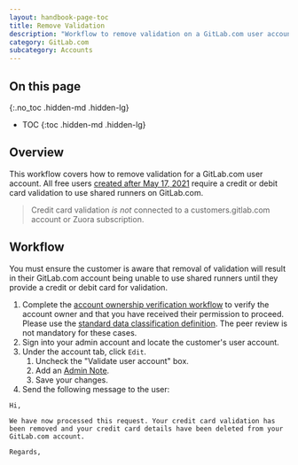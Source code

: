 ```yaml
---
layout: handbook-page-toc
title: Remove Validation
description: "Workflow to remove validation on a GitLab.com user account"
category: GitLab.com
subcategory: Accounts
---
```


## On this page
{:.no_toc .hidden-md .hidden-lg}

- TOC
{:toc .hidden-md .hidden-lg}

## Overview

This workflow covers how to remove validation for a GitLab.com user account. All free users [created after May 17, 2021](https://about.gitlab.com/blog/2021/05/17/prevent-crypto-mining-abuse/) require a credit or debit card validation to use shared runners on GitLab.com. 

> Credit card validation *is not* connected to a customers.gitlab.com account or Zuora subscription.

## Workflow

You must ensure the customer is aware that removal of validation will result in their GitLab.com account being unable to use shared runners until they provide a credit or debit card for validation.

1. Complete the [account ownership verification workflow](account_verification.html#workflow) to verify the account owner and that you have received their permission to proceed. Please use the [standard data classification definition](https://internal-handbook.gitlab.io/handbook/support/#data-classification). The peer review is not mandatory for these cases.
2. Sign into your admin account and locate the customer's user account.
3. Under the account tab, click `Edit`.
    1. Uncheck the "Validate user account" box.
    1. Add an [Admin Note](admin_note.html).
    1. Save your changes.
4. Send the following message to the user:

```
Hi,

We have now processed this request. Your credit card validation has been removed and your credit card details have been deleted from your GitLab.com account.

Regards,
```
